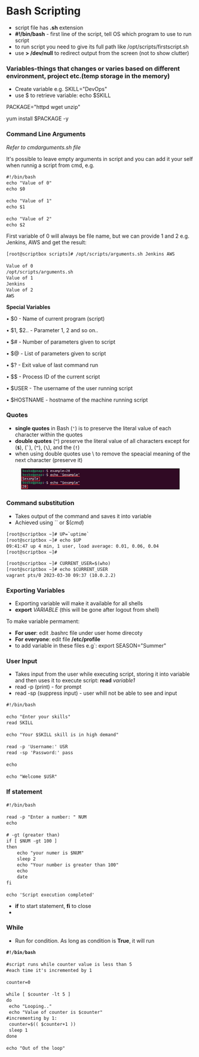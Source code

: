 # Bash Scripting

* script file has **.sh** extension
* **#!/bin/bash** - first line of the script, tell OS which program to use to run script
* to run script you need to give its full path like /opt/scripts/firstscript.sh
* use **> /dev/null** to redirect output from the screen (not to show clutter)

### Variables-things that changes or varies based on different environment, project etc.(temp storage in the memory)

* Create variable e.g. SKILL="DevOps"
* use $ to retrieve variable: echo $SKILL

PACKAGE="httpd wget unzip"

yum install $PACKAGE -y

### Command Line Arguments

_Refer to cmdarguments.sh file_

It's possible to leave empty arguments in script and you can add it your self when runnig a script from cmd, e.g.

```
#!/bin/bash
echo "Value of 0"
echo $0

echo "Value of 1"
echo $1

echo "Value of 2"
echo $2
```

&#x20;First variable of 0 will always be file name, but we can provide 1 and 2 e.g. Jenkins, AWS and get the result:

```
[root@scriptbox scripts]# /opt/scripts/arguments.sh Jenkins AWS

Value of 0
/opt/scripts/arguments.sh
Value of 1
Jenkins
Value of 2
AWS
```

&#x20;**Special Variables**

• $0 - Name of current program (script)

• $1, $2.. - Parameter 1, 2 and so on..

• $# - Number of parameters given to script&#x20;

• $@ - List of parameters given to script  &#x20;

• $? - Exit value of last command run

• \$$ - Process ID of the current script

• $USER - The username of the user running script

• $HOSTNAME - hostname of the machine running script



### Quotes

* **single quotes** in Bash (**`'`**) is to preserve the literal value of each character within the quotes
* **double quotes** (**`"`**) preserve the literal value of all characters except for (**`$`**), (**`` ` ``**), (**`"`**), (**`\`**), and the (**`!`**)
* when using double quotes use \ to remove the speacial meaning of the next character (preserve it)

<figure><img src=".gitbook/assets/image (1).png" alt=""><figcaption></figcaption></figure>

### Command substitution

* Takes output of the command and saves it into variable
* Achieved using \`\` or $(_cmd_)

```
[root@scriptbox ~]# UP=`uptime`
[root@scriptbox ~]# echo $UP
09:41:47 up 4 min, 1 user, load average: 0.01, 0.06, 0.04
[root@scriptbox ~]#

```

```
[root@scriptbox ~]# CURRENT_USER=$(who)
[root@scriptbox ~]# echo $CURRENT_USER
vagrant pts/0 2023-03-30 09:37 (10.0.2.2)
```

### Exporting Variables

* Exporting variable will make it available for all shells
* **export** _VARIABLE_ (this will be gone after logout from shell)

To make variable permament:

* **For user**: edit .bashrc file under user home direcoty
* **For** **everyone**: edit file **/etc/profile**
* to add variable in these files e.g\`: export SEASON="Summer"

### User Input

* Takes input from the user while executing script, storing it into variable and then uses it to execute script: **read** _variable1_
* read -p (print) - for prompt
* read -sp (suppress input) - user whill not be able to see and input

```
#!/bin/bash

echo "Enter your skills"
read SKILL

echo "Your $SKILL skill is in high demand"

read -p 'Username:' USR
read -sp 'Password:' pass

echo

echo "Welcome $USR"
```

### If statement

```
#!/bin/bash

read -p "Enter a number: " NUM
echo

# -gt (greater than)
if [ $NUM -gt 100 ]
then
    echo "your numer is $NUM"
    sleep 2
    echo "Your number is greater than 100"
    echo
    date
fi

echo 'Script execution completed'
```

* **if** to start statement, **fi** to close
*

### While

* Run for condition. As long as condition is **True**, it will run&#x20;

<pre><code><strong>#!/bin/bash
</strong>
#script runs while counter value is less than 5
#each time it's incremented by 1

counter=0

while [ $counter -lt 5 ]
do
 echo "Looping.."
 echo "Value of counter is $counter"
#incrementing by 1:
 counter=$(( $counter+1 ))
 sleep 1
done

echo "Out of the loop"
</code></pre>
